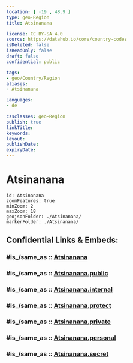 ```yaml
---
location: [ -19 , 48.9 ] 
type: geo-Region
title: Atsinanana

license: CC BY-SA 4.0
source: https://datahub.io/core/country-codes
isDeleted: false
isReadOnly: false
draft: false
confidential: public

tags:
- geo/Country/Region
aliases:
- Atsinanana

Languages:
- de

cssclasses: geo-Region
publish: true
linkTitle: 
keywords: 
layout: 
publishDate: 
expiryDate: 
---
```


# Atsinanana

```leaflet
id: Atsinanana
zoomFeatures: true 
minZoom: 2 
maxZoom: 18
geojsonFolder: ./Atsinanana/
markerFolder: ./Atsinanana/
```


## Confidential Links & Embeds: 

### #is_/same_as :: [Atsinanana](/_Standards/Earth/Continent/Africa/Africa~East/Madagascar/Provinces~Madagascar/Toamasina/counties~Toamasina/Atsinanana.md) 

### #is_/same_as :: [Atsinanana.public](/_public/Earth/Continent/Africa/Africa~East/Madagascar/Provinces~Madagascar/Toamasina/counties~Toamasina/Atsinanana.public.md) 

### #is_/same_as :: [Atsinanana.internal](/_internal/Earth/Continent/Africa/Africa~East/Madagascar/Provinces~Madagascar/Toamasina/counties~Toamasina/Atsinanana.internal.md) 

### #is_/same_as :: [Atsinanana.protect](/_protect/Earth/Continent/Africa/Africa~East/Madagascar/Provinces~Madagascar/Toamasina/counties~Toamasina/Atsinanana.protect.md) 

### #is_/same_as :: [Atsinanana.private](/_private/Earth/Continent/Africa/Africa~East/Madagascar/Provinces~Madagascar/Toamasina/counties~Toamasina/Atsinanana.private.md) 

### #is_/same_as :: [Atsinanana.personal](/_personal/Earth/Continent/Africa/Africa~East/Madagascar/Provinces~Madagascar/Toamasina/counties~Toamasina/Atsinanana.personal.md) 

### #is_/same_as :: [Atsinanana.secret](/_secret/Earth/Continent/Africa/Africa~East/Madagascar/Provinces~Madagascar/Toamasina/counties~Toamasina/Atsinanana.secret.md)

